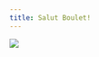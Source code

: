 ```yaml
---
title: Salut Boulet!
---
```


![](https://assets.tina.io/74fa1511-4a48-46f7-b4f6-d22d11e7b56e/avatar-boulet.jpg)
